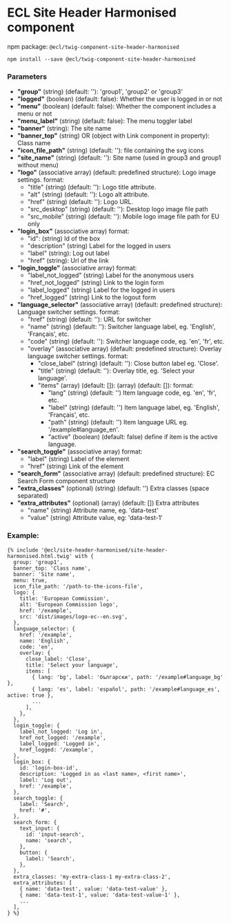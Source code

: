 # ECL Site Header Harmonised component

npm package: `@ecl/twig-component-site-header-harmonised`

```shell
npm install --save @ecl/twig-component-site-header-harmonised
```

### Parameters

- **"group"** (string) (default: ''): 'group1', 'group2' or 'group3'
- **"logged"** (boolean) (default: false): Whether the user is logged in or not
- **"menu"** (boolean) (default: false): Whether the component includes a menu or not
- **"menu_label"** (string) (default: false): The menu toggler label
- **"banner"** (string): The site name
- **"banner_top"** (string) OR (object with Link component in property): Class name
- **"icon_file_path"** (string) (default: ''): file containing the svg icons
- **"site_name"** (string) (default: ''): Site name (used in group3 and group1 without menu)
- **"logo"** (associative array) (default: predefined structure): Logo image settings. format:
  - "title" (string) (default: ''): Logo title attribute.
  - "alt" (string) (default: ''): Logo alt attribute.
  - "href" (string) (default: ''): Logo URL.
  - "src_desktop" (string) (default: ''): Desktop logo image file path
  - "src_mobile" (string) (default: ''): Mobile logo image file path for EU only
- **"login_box"** (associative array) format:
  - "id": (string) Id of the box
  - "description" (string) Label for the logged in users
  - "label" (string): Log out label
  - "href" (string): Url of the link
- **"login_toggle"** (associative array) format:
  - "label_not_logged" (string) Label for the anonymous users
  - "href_not_logged" (string) Link to the login form
  - "label_logged" (string) Label for the logged in users
  - "href_logged" (string) Link to the logout form
- **"language_selector"** (associative array) (default: predefined structure): Language switcher settings. format:
  - "href" (string) (default: ''): URL for switcher
  - "name" (string) (default: ''): Switcher language label, eg. 'English', 'Français', etc.
  - "code" (string) (default: ''): Switcher language code, eg. 'en', 'fr', etc.
  - "overlay" (associative array) (default: predefined structure): Overlay language switcher settings. format:
    - "close_label" (string) (default: ''): Close button label eg. 'Close'.
    - "title" (string) (default: ''): Overlay title, eg. 'Select your language'.
    - "items" (array) (default: []): (array) (default: []): format:
      - "lang" (string) (default: '') Item language code, eg. 'en', 'fr', etc.
      - "label" (string) (default: '') Item language label, eg. 'English', 'Français', etc.
      - "path" (string) (default: '') Item language URL eg. '/example#language_en'.
      - "active" (boolean) (default: false) define if item is the active language.
- **"search_toggle"** (associative array) format:
  - "label" (string) Label of the element
  - "href" (string) Link of the element
- **"search_form"** (associative array) (default: predefined structure): EC Search Form component structure
- **"extra_classes"** (optional) (string) (default: '') Extra classes (space separated)
- **"extra_attributes"** (optional) (array) (default: []) Extra attributes
  - "name" (string) Attribute name, eg. 'data-test'
  - "value" (string) Attribute value, eg: 'data-test-1'

### Example:

<!-- prettier-ignore -->
```twig
{% include '@ecl/site-header-harmonised/site-header-harmonised.html.twig' with { 
  group: 'group1', 
  banner_top: 'Class name', 
  banner: 'Site name', 
  menu: true, 
  icon_file_path: '/path-to-the-icons-file', 
  logo: { 
    title: 'European Commission', 
    alt: 'European Commission logo', 
    href: '/example', 
    src: 'dist/images/logo-ec--en.svg', 
  }, 
  language_selector: { 
    href: '/example', 
    name: 'English', 
    code: 'en', 
    overlay: { 
      close_label: 'Close', 
      title: 'Select your language', 
      items: [ 
        { lang: 'bg', label: 'български', path: '/example#language_bg' }, 
        { lang: 'es', label: 'español', path: '/example#language_es', active: true }, 
        ... 
      ], 
    }, 
  }, 
  login_toggle: { 
    label_not_logged: 'Log in', 
    href_not_logged: '/example', 
    label_logged: 'Logged in', 
    href_logged: '/example', 
  }, 
  login_box: { 
    id: 'login-box-id', 
    description: 'Logged in as <last name>, <first name>', 
    label: 'Log out', 
    href: '/example', 
  }, 
  search_toggle: { 
    label: 'Search', 
    href: '#', 
  }, 
  search_form: { 
    text_input: { 
      id: 'input-search', 
      name: 'search', 
    }, 
    button: { 
      label: 'Search', 
    }, 
  }, 
  extra_classes: 'my-extra-class-1 my-extra-class-2', 
  extra_attributes: [ 
    { name: 'data-test', value: 'data-test-value' }, 
    { name: 'data-test-1', value: 'data-test-value-1' }, 
    ... 
  ], 
} %} 
```
